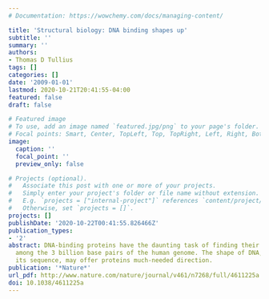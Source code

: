 ```yaml
---
# Documentation: https://wowchemy.com/docs/managing-content/

title: 'Structural biology: DNA binding shapes up'
subtitle: ''
summary: ''
authors:
- Thomas D Tullius
tags: []
categories: []
date: '2009-01-01'
lastmod: 2020-10-21T20:41:55-04:00
featured: false
draft: false

# Featured image
# To use, add an image named `featured.jpg/png` to your page's folder.
# Focal points: Smart, Center, TopLeft, Top, TopRight, Left, Right, BottomLeft, Bottom, BottomRight.
image:
  caption: ''
  focal_point: ''
  preview_only: false

# Projects (optional).
#   Associate this post with one or more of your projects.
#   Simply enter your project's folder or file name without extension.
#   E.g. `projects = ["internal-project"]` references `content/project/deep-learning/index.md`.
#   Otherwise, set `projects = []`.
projects: []
publishDate: '2020-10-22T00:41:55.826466Z'
publication_types:
- '2'
abstract: DNA-binding proteins have the daunting task of finding their binding sites
  among the 3 billion base pairs of the human genome. The shape of DNA, and not just
  its sequence, may offer proteins much-needed direction.
publication: '*Nature*'
url_pdf: http://www.nature.com/nature/journal/v461/n7268/full/4611225a.html
doi: 10.1038/4611225a
---
```

